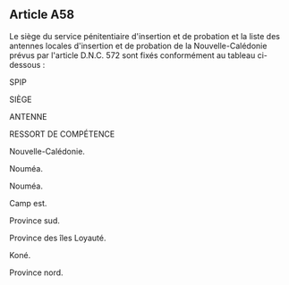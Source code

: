 Article A58
----
Le siège du service pénitentiaire d'insertion et de probation et la liste des
antennes locales d'insertion et de probation de la Nouvelle-Calédonie prévus par
l'article D.N.C. 572 sont fixés conformément au tableau ci-dessous :

SPIP

SIÈGE

ANTENNE

RESSORT DE COMPÉTENCE

Nouvelle-Calédonie.

Nouméa.

Nouméa.

Camp est.

Province sud.

Province des îles Loyauté.

Koné.

Province nord.
